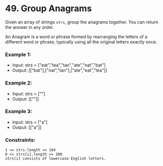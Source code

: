 # 49. Group Anagrams

Given an array of strings `strs`, group the anagrams together. You can return the answer in any order.

An Anagram is a word or phrase formed by rearranging the letters of a different word or phrase, typically using all the original letters exactly once.

### Example 1:

- Input: strs = ["eat","tea","tan","ate","nat","bat"]
- Output: [["bat"],["nat","tan"],["ate","eat","tea"]]

### Example 2:

- Input: strs = [""]
- Output: [[""]]

### Example 3:
- Input: strs = ["a"]
- Output: [["a"]]

### Constraints:

```
1 <= strs.length <= 104
0 <= strs[i].length <= 100
strs[i] consists of lowercase English letters.
```
